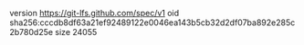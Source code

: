 version https://git-lfs.github.com/spec/v1
oid sha256:cccdb8df63a21ef92489122e0046ea143b5cb32d2df07ba892e285c2b780d25e
size 24055
